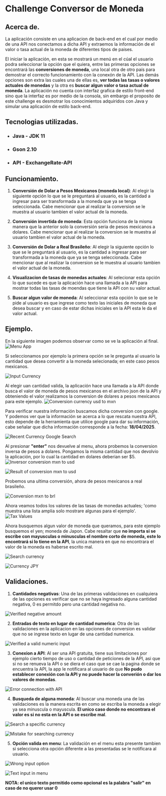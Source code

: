 # Challenge Conversor de Moneda

## Acerca de.

La aplicación consiste en una aplicacion de back-end en el cual por medio de una API nos conectamos a dicha API y extraemos la información de el valor o tasa actual de la moneda de diferentes tipos de paises.

El iniciar la aplicación, en esta se mostrará un menú en el cúal el usuario podra seleccionar la opción que el quiera, entre las primeras opciones se encontrará las **conversiones de moneda**, una local otra de otro país para demostrar el correcto funcionamiento con la conexón de la API. Las demás opciones son extra las cuales una de ellas es, **ver todas las tasas o valores actuales de monedas** y la otra es **buscar algun valor o tasa actual de moneda**. La aplicación no cuenta con interfaz grafica de estilo front-end sino que la interfaz es por medio de la consola, sin embargo el proposito de este challenge es desmotrar los conocimientos adquiridos con Java y simular una aplicación de estilo back-end.

## Tecnologias utilizadas.
* ### Java - JDK 11
* ### Gson 2.10
* ### API - ExchangeRate-API

## Funcionamiento.
1. **Conversión de Dolar a Pesos Mexicanos (moneda local)**: Al elegir la siguiente opción lo que se le preguntará al usuario, es la cantidad a ingresar para ser transformada a la moneda que ya se tenga seleccionada. Cabe mencionar que al realizar la conversion se le muestra al usuario tambien el valor actual de la moneda. 

2. **Conversión invertida de moneda**: Esta opción funciona de la misma manera que la anterior solo la conversión seria de pesos mexicanos a dolares. Cabe mencionar que al realizar la conversion se le muestra al usuario tambien el valor actual de la moneda. 

3. **Conversión de Dolar a Real Brasileño**: Al elegir la siguiente opción lo que se le preguntará al usuario, es la cantidad a ingresar para ser transformada a la moneda que ya se tenga seleccionada. Cabe mencionar que al realizar la conversion se le muestra al usuario tambien el valor actual de la moneda. 

4. **Visualizacion de tasas de monedas actuales**: Al selecionar esta opción lo que sucede es que la aplicación hace una llamada a la API para mostrar todas las tasas de moendas que tiene la API con su valor actual.

5. **Buscar algun valor de moneda**: Al seleccionar esta opción lo que se le pide al usuario es que ingrese como texto las iniciales de moneda que desea buscar y en caso de estar dichas iniciales en la API esta le da el valor actual.

## Ejemplo.
En la siguiente imagen podemos observar como se ve la aplicación al final. 
![Menu App](./github/img/github-image1.png)

Si seleccionamos por ejemplo la primera opción se le pregunta al usuario la cantidad que desea convertir a la moneda selecionada; en este caso pesos mexicanos.

![Input Currency](./github/img/github-image2.png)

Al elegir uan cantidad valida, la aplicación hace una llamada a la API donde busca el valor de moneda de pesos mexicanos en el archivo json de la API y obteniendo el valor realizamos la conversion de dolares a pesos mexicanos para este ejemplo.
![Conversion currency usd to mxn](./github/img/github-image3.png)

Para verificar nuestra información buscamos dicha conversion con google. Y podemos ver que la información se acerca a lo que rescata nuestra API, esto depende de la herramienta que utilice google para dar su información, cabe señalar que dicha información corresponde a la fecha: **18/04/2025**.

![Recent Currency Google Search](./github/img/github-image4.png)

Al presionar **"enter"** nos devuelve al menu, ahora probemos la conversion inversa de pesos a dolares.
Pongamos la misma cantidad que nos devolvio la aplicación, por lo cual la cantidad en dolares deberian ser $5.
![Inversor conversion mxn to usd](./github/img/github-image5.png)

![Result of conversion mxn to usd](./github/img/github-image6.png)

Probemos una ultima conversión, ahora de pesos mexicanos a real brasileño.

![Conversion mxn to brl](./github/img/github-image7.png)

Ahora veamos todos los valores de las tasas de monedas actuales; 'como muestra una lista amplia solo mostrare algunas para el ejemplo'.
![Tax Values](./github/img/github-image8.png)

Ahora busquemos algun valor de moneda que queramos, para este ejemplo busquemos el yen; moneda de Japon.
Cabe resaltar que **no importa si se escribe con mayusculas o minusculas el nombre corto de moneda, este lo encontrará si lo tiene en la API**, la unica manera en que no encontrara el valor de la moneda es haberse escrito mal. 

![Search currency](./github/img/github-image9.png)

![Currency JPY](./github/img/github-image10.png)

## Validaciones.

1. **Cantidades negativas**: Una de las primeras validaciones en cualquiera de las opciones es verificar que no se haya ingresado alguna cantidad negativa, 0 es permitdo pero una cantidad negativa no.

![Verified negative amount](./github/img/github-image11.png)

2. **Entradas de texto en lugar de cantidad numerica**: Otra de las validaciones en la aplicacion en las opciones de conversion es validar que no se ingrese texto en lugar de una cantidad numerica.

![Verified a valid numeric input](./github/img/github-image12.png)

3. **Conexion a API**: Al ser una API gratuita, tiene sus limitaciones por ejemplo cierto tiempo de uso o cantidad de peticiones de la API, asi que si no se renueva la API o se diera el caso que se cae la pagina donde se encuentra la API, la app le notificara al usuario de que **No pudo establecer conexión con la API y no puede hacer la converión o dar los valores de monedas**.

![Error connection with API](./github/img/github-image13.png)

4. **Busqueda de alguna moneda**: Al buscar una moneda una de las validaciones es la manera escrita en como se escriba la moneda a elegir ya sea minuscula o mayuscula. **El unico caso donde no encontrara el valor es si no esta en la API o se escribe mal**.

![Search a specific currency](./github/img/github-image14.png)

![Mistake for searching currency](./github/img/github-image15.png)

5. **Opción valida en menu**: La validación en el menu esta presente tambien si selecciona otra opción diferente a las presentadas se le notificara al usuario.

![Wrong input option](./github/img/github-image16.png)

![Text input in menu](./github/img/github-image17.png)

**NOTA: el unico texto permitido como opcional es la palabra "salir" en caso de no querer usar 0**